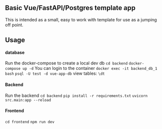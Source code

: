 ## Basic Vue/FastAPI/Postgres template app
This is intended as a small, easy to work with template for use as a jumping off point.


## Usage

#### database
Run the docker-compose to create a local dev db
`cd backend`
`docker-compose up -d`
You can login to the container
`docker exec -it backend_db_1 bash`
`psql -U test -d vue-app-db`
view tables:
`\dt`

#### Backend
Run the backend
`cd backend`
`pip install -r requirements.txt`
`uvicorn src.main:app --reload`

#### Frontend
`cd frontend`
`npm run dev`
